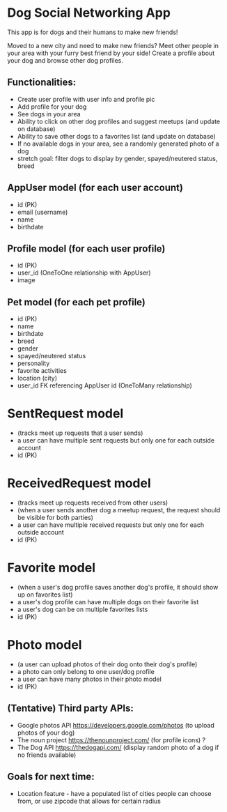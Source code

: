 # Dog Social Networking App

This app is for dogs and their humans to make new friends! 

Moved to a new city and need to make new friends? Meet other people in your area with your furry best friend by your side! Create a profile about your dog and browse other dog profiles.

## Functionalities:
* Create user profile with user info and profile pic
* Add profile for your dog 
* See dogs in your area 
* Ability to click on other dog profiles and suggest meetups (and update on database)
* Ability to save other dogs to a favorites list (and update on database)
* If no available dogs in your area, see a randomly generated photo of a dog 
* stretch goal: filter dogs to display by gender, spayed/neutered status, breed

## AppUser model (for each user account)
* id (PK)
* email (username)
* name
* birthdate 

## Profile model (for each user profile)
* id (PK)
* user_id (OneToOne relationship with AppUser) 
* image

## Pet model (for each pet profile)
* id (PK)
* name
* birthdate
* breed
* gender 
* spayed/neutered status 
* personality 
* favorite activities 
* location (city) 
* user_id FK referencing AppUser id (OneToMany relationship)

# SentRequest model 
* (tracks meet up requests that a user sends)
* a user can have multiple sent requests but only one for each outside account  
* id (PK)

# ReceivedRequest model 
* (tracks meet up requests received from other users)
* (when a user sends another dog a meetup request, the request should be visible for both parties)
* a user can have multiple received requests but only one for each outside account  
* id (PK)

# Favorite model 
* (when a user's dog profile saves another dog's profile, it should show up on favorites list)
* a user's dog profile can have multiple dogs on their favorite list 
* a user's dog can be on multiple favorites lists 
* id (PK)

# Photo model
* (a user can upload photos of their dog onto their dog's profile)
* a photo can only belong to one user/dog profile
* a user can have many photos in their photo model 
* id (PK)

## (Tentative) Third party APIs: 
* Google photos API https://developers.google.com/photos (to upload photos of your dog) 
* The noun project https://thenounproject.com/ (for profile icons) ?
* The Dog API https://thedogapi.com/ (display random photo of a dog if no friends available) 

## Goals for next time:
* Location feature - have a populated list of cities people can choose from, or use zipcode that allows for certain radius